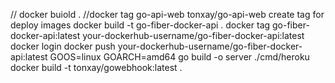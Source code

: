 // docker buiold .
//docker tag go-api-web tonxay/go-api-web create tag for deploy images
docker build -t go-fiber-docker-api .
docker tag go-fiber-docker-api:latest your-dockerhub-username/go-fiber-docker-api:latest
docker login
docker push your-dockerhub-username/go-fiber-docker-api:latest
GOOS=linux GOARCH=amd64 go build -o server ./cmd/heroku
docker build -t tonxay/gowebhook:latest .
